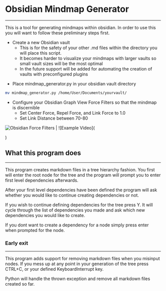 # Obsidian Mindmap Generator
---

This is a tool for generating mindmaps within obsidian. In order to use this you will want to follow these preliminary steps first.

* Create a new Obsidian vault
	* This is for the safety of your other .md files within the directory you will place this script.
	* It becomes harder to visualize your mindmaps with larger vaults so small vault sizes will be the most optimal
	* In the future support will be added for automating the creation of vaults with preconfigured plugins

- Place mindmap_generator.py in your obsidian vault directory
```bash
mv mindmap_generator.py /home/User/Documents/yourvault/
```
- Configure your Obsidian Graph View Force Filters so that the mindmap is discernible
	- Set Center Force, Repel Force, and Link Force to 1.0
	- Set Link Distance between 70-80

![Obsidian Force Filters](https://imgur.com/yHDrUqM.png) | ![Example Video](<blockquote class="imgur-embed-pub" lang="en" data-id="a/Tae4rbo" data-context="false" ><a href="//imgur.com/a/Tae4rbo"></a></blockquote><script async src="//s.imgur.com/min/embed.js" charset="utf-8"></script>)

## What this program does
---

This program creates markdown files in a tree hierarchy fashion. You first will enter the root node for the tree and the program will prompt you to enter first level dependencies afterwards.

After your first level dependencies have been defined the program will ask whether you would like to continue creating dependencies or not.

If you wish to continue defining dependencies for the tree press Y. It will cycle through the list of dependencies you made and ask which new dependencies you would like to create.

If you dont want to create a dependency for a node simply press enter when prompted for the node.

### Early exit
---

This program adds support for removing markdown files when you misinput nodes. If you mess up at any point in your generation of the tree press CTRL+C, or your defined KeyboardInterrupt key.

Python will handle the thrown exception and remove all markdown files created so far.
